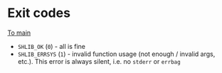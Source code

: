 # Exit codes

[To main](./../readme.md)

* <a id="shlib_ok"></a>`SHLIB_OK` (`0`) - all is fine
* <a id="shlib_errsys"></a>`SHLIB_ERRSYS` (`1`) - invalid function usage (not enough / invalid args, etc.). This error is always silent, i.e. no `stderr` or `errbag`
